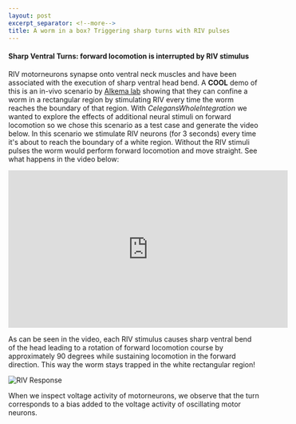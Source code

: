 ```yaml
---
layout: post
excerpt_separator: <!--more-->
title: A worm in a box? Triggering sharp turns with RIV pulses
---
```


#### Sharp Ventral Turns: forward locomotion is interrupted by RIV stimulus

RIV motorneurons synapse onto ventral neck muscles and have been associated with the execution of sharp ventral head bend. A **COOL** demo of this is an in-vivo scenario by [Alkema lab](https://www.umassmed.edu/AlkemaLab/) showing that they can confine a worm in a rectangular region by stimulating RIV every time the worm reaches the boundary of that region. With _CelegansWholeIntegration_ we wanted to explore the effects of additional neural stimuli on forward locomotion so we chose this scenario as a test case and generate the video below. In this scenario we stimulate RIV neurons (for 3 seconds) every time it's about to reach the boundary of a white region. Without the RIV stimuli pulses the worm would perform forward locomotion and move straight. See what happens in the video below:

<iframe width="560" height="315" src="https://www.youtube.com/embed/hJfpxhMVUgc" frameborder="0" allow="accelerometer; autoplay; encrypted-media; gyroscope; picture-in-picture" allowfullscreen></iframe>

<!--more-->
As can be seen in the video, each RIV stimulus causes sharp ventral bend of the head leading to a rotation of forward locomotion course by approximately 90 degrees while sustaining locomotion in the forward direction. This way the worm stays trapped in the white rectangular region! 

![RIV Response](/CelegansWholeIntegration/media/RIV.png)

When we inspect voltage activity of motorneurons, we observe that the turn corresponds to a bias added to the voltage activity of oscillating motor neurons.
